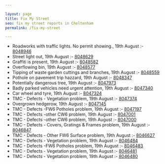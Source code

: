 ```yaml
---

layout: page
title: Fix My Street
seo: fix my street reports in Cheltenham
permalink: /fix-my-street

---
```


<!-- fix_marker starts -->

- Roadworks with traffic lights. No permit showing., 19th August :- [8048946](https://www.fixmystreet.com/report/8048946)
- Street light out, 19th August :- [8048629](https://www.fixmystreet.com/report/8048629)
- Graffiti is present, 19th August :- [8048582](https://www.fixmystreet.com/report/8048582)
- Overflowing bin, 19th August :- [8048577](https://www.fixmystreet.com/report/8048577)
- Tipping of waste garden cuttings and branches, 19th August :- [8048559](https://www.fixmystreet.com/report/8048559)
- Pothole on pavement trip hazzard, 19th August :- [8048347](https://www.fixmystreet.com/report/8048347)
- Potentially dangerous tree, 19th August :- [8047973](https://www.fixmystreet.com/report/8047973)
- Badly parked vehicles need urgent attention, 19th August :- [8047340](https://www.fixmystreet.com/report/8047340)
- Car wheel and tyre, 19th August :- [8047324](https://www.fixmystreet.com/report/8047324)
- TMC - Defects - Vegetation problem, 19th August :- [8047374](https://www.fixmystreet.com/report/8047374)
- Overgrown hedgerow, 19th August :- [8047145](https://www.fixmystreet.com/report/8047145)
- TMC - Defects -FW6 Potholes problem, 19th August :- [8047197](https://www.fixmystreet.com/report/8047197)
- TMC - Defects -other CW6 problem, 19th August :- [8047001](https://www.fixmystreet.com/report/8047001)
- TMC - Defects -other CW6 problem, 19th August :- [8047000](https://www.fixmystreet.com/report/8047000)
- TMC - Defects - Covers, Gratings & Frames problem, 19th August :- [8046847](https://www.fixmystreet.com/report/8046847)
- TMC - Defects - Other FW6  Surface problem, 19th August :- [8046627](https://www.fixmystreet.com/report/8046627)
- TMC - Defects - Vegetation problem, 19th August :- [8046484](https://www.fixmystreet.com/report/8046484)
- TMC - Defects -FW6 Potholes problem, 19th August :- [8046483](https://www.fixmystreet.com/report/8046483)
- TMC - Defects - Vegetation problem, 19th August :- [8046481](https://www.fixmystreet.com/report/8046481)
- TMC - Defects - Vegetation problem, 19th August :- [8046480](https://www.fixmystreet.com/report/8046480)

<!-- fix_marker ends -->